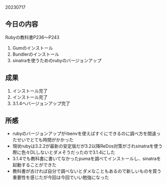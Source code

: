 20230717

## 今日の内容
Rubyの教科書P236～P243
1. Gumのインストール
2. Bundlerのインストール
3. sinatraを使うためのrubyのバージョンアップ

## 成果
1. インストール完了
2. インストール完了
3. 3.1.4へバージョンアップ完了

## 所感
- rubyのバージョンアップがrbenvを使えばすぐにできるのに調べ方を間違ったせいでとても時間がかかった
- 現状rubyは3.2.2が最新の安定版だが3.2以降ReDos対策がされsinatraを使う際に色々DLしないとダメそうだったので3.1.4にした
- 3.1.4でも教科書に書いてなかったpumaを調べてインストールし、sinatraを起動することができた
- 教科書が古ければ自分で調べないとダメなこともあるので新しいものを買う重要性を感じたが今回は今回でいい勉強になった

